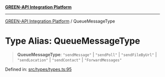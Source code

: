 [**GREEN-API Integration Platform**](../README.md)

***

[GREEN-API Integration Platform](../globals.md) / QueueMessageType

# Type Alias: QueueMessageType

> **QueueMessageType**: `"sendMessage"` \| `"sendPoll"` \| `"sendFileByUrl"` \| `"sendLocation"` \| `"sendContact"` \| `"ForwardMessages"`

Defined in: [src/types/types.ts:95](https://github.com/green-api/greenapi-integration/blob/1e2009040b9fbee0c78f6935b3e8b1d1b6550313/src/types/types.ts#L95)
